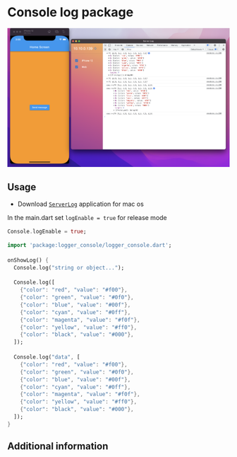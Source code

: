 # Console log package

![](assets/example.png)

## Usage

- Download [`ServerLog`](https://drive.google.com/drive/folders/1h3qreStLaesHTFkgwHRKaMZFrt88Cx-Y?usp=sharing) application for mac os

In the main.dart set `logEnable = true` for release mode 
```dart
Console.logEnable = true;
```

```dart
import 'package:logger_console/logger_console.dart';
  
onShowLog() {
  Console.log("string or object...");

  Console.log([
    {"color": "red", "value": "#f00"},
    {"color": "green", "value": "#0f0"},
    {"color": "blue", "value": "#00f"},
    {"color": "cyan", "value": "#0ff"},
    {"color": "magenta", "value": "#f0f"},
    {"color": "yellow", "value": "#ff0"},
    {"color": "black", "value": "#000"},
  ]);

  Console.log("data", [
    {"color": "red", "value": "#f00"},
    {"color": "green", "value": "#0f0"},
    {"color": "blue", "value": "#00f"},
    {"color": "cyan", "value": "#0ff"},
    {"color": "magenta", "value": "#f0f"},
    {"color": "yellow", "value": "#ff0"},
    {"color": "black", "value": "#000"},
  ]);
}
```

## Additional information

